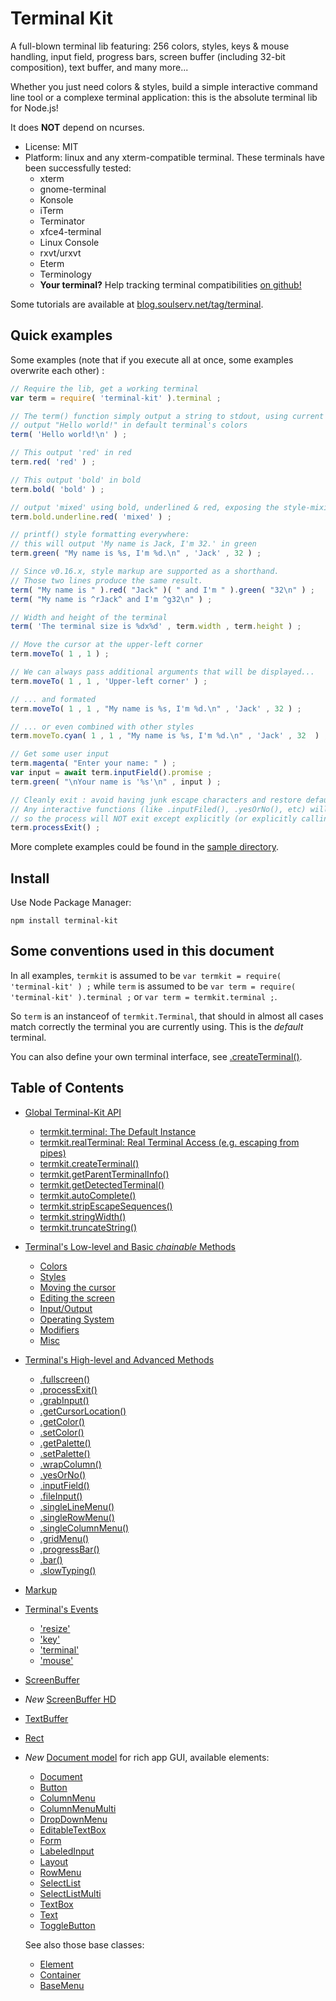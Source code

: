 

# Terminal Kit

A full-blown terminal lib featuring: 256 colors, styles, keys & mouse handling, input field, progress bars, 
screen buffer (including 32-bit composition), text buffer, and many more...

Whether you just need colors & styles, build a simple interactive command line tool or a complexe terminal application:
this is the absolute terminal lib for Node.js!

It does **NOT** depend on ncurses.

* License: MIT
* Platform: linux and any xterm-compatible terminal.
  These terminals have been successfully tested:
	* xterm
	* gnome-terminal
	* Konsole
	* iTerm
	* Terminator
	* xfce4-terminal
	* Linux Console
	* rxvt/urxvt
	* Eterm
	* Terminology
	* **Your terminal?** Help tracking terminal compatibilities [on github!](https://github.com/cronvel/terminal-kit/issues)

Some tutorials are available at [blog.soulserv.net/tag/terminal](http://blog.soulserv.net/tag/terminal/).



<a name="ref.quick"></a>
## Quick examples

Some examples (note that if you execute all at once, some examples overwrite each other) :

```js
// Require the lib, get a working terminal
var term = require( 'terminal-kit' ).terminal ;

// The term() function simply output a string to stdout, using current style
// output "Hello world!" in default terminal's colors
term( 'Hello world!\n' ) ;

// This output 'red' in red
term.red( 'red' ) ;

// This output 'bold' in bold
term.bold( 'bold' ) ;

// output 'mixed' using bold, underlined & red, exposing the style-mixing syntax
term.bold.underline.red( 'mixed' ) ;

// printf() style formatting everywhere:
// this will output 'My name is Jack, I'm 32.' in green
term.green( "My name is %s, I'm %d.\n" , 'Jack' , 32 ) ;

// Since v0.16.x, style markup are supported as a shorthand.
// Those two lines produce the same result.
term( "My name is " ).red( "Jack" )( " and I'm " ).green( "32\n" ) ;
term( "My name is ^rJack^ and I'm ^g32\n" ) ;

// Width and height of the terminal
term( 'The terminal size is %dx%d' , term.width , term.height ) ;

// Move the cursor at the upper-left corner
term.moveTo( 1 , 1 ) ;

// We can always pass additional arguments that will be displayed...
term.moveTo( 1 , 1 , 'Upper-left corner' ) ;

// ... and formated
term.moveTo( 1 , 1 , "My name is %s, I'm %d.\n" , 'Jack' , 32 ) ;

// ... or even combined with other styles
term.moveTo.cyan( 1 , 1 , "My name is %s, I'm %d.\n" , 'Jack' , 32  ) ;

// Get some user input
term.magenta( "Enter your name: " ) ;
var input = await term.inputField().promise ;
term.green( "\nYour name is '%s'\n" , input ) ;

// Cleanly exit : avoid having junk escape characters and restore default style.
// Any interactive functions (like .inputFiled(), .yesOrNo(), etc) will open "stdin" and listen for events,
// so the process will NOT exit except explicitly (or explicitly calling .grabInput( false )).
term.processExit() ;
```

More complete examples could be found in the [sample directory](https://github.com/cronvel/terminal-kit/tree/master/sample).



## Install

Use Node Package Manager:

    npm install terminal-kit



## Some conventions used in this document

In all examples, `termkit` is assumed to be `var termkit = require( 'terminal-kit' ) ;` while `term` is assumed
to be `var term = require( 'terminal-kit' ).terminal ;` or `var term = termkit.terminal ;`.

So `term` is an instanceof of `termkit.Terminal`, that should in almost all cases match correctly the terminal you
are currently using. This is the *default* terminal.

You can also define your own terminal interface, see [.createTerminal()](#ref.createTerminal).



<a name="ref.TOC"></a>
## Table of Contents

* [Global Terminal-Kit API](global-api.md#top)
	* [termkit.terminal: The Default Instance](global-api.md#ref.terminal)
	* [termkit.realTerminal: Real Terminal Access (e.g. escaping from pipes)](global-api.md#ref.realTerminal)
	* [termkit.createTerminal()](global-api.md#ref.createTerminal)
	* [termkit.getParentTerminalInfo()](global-api.md#ref.getParentTerminalInfo)
	* [termkit.getDetectedTerminal()](global-api.md#ref.getDetectedTerminal)
	* [termkit.autoComplete()](global-api.md#ref.autoComplete)
	* [termkit.stripEscapeSequences()](global-api.md#ref.stripEscapeSequences)
	* [termkit.stringWidth()](global-api.md#ref.stringWidth)
	* [termkit.truncateString()](global-api.md#ref.truncateString)

* [Terminal's Low-level and Basic *chainable* Methods](low-level.md#top)
	* [Colors](low-level.md#ref.colors)
	* [Styles](low-level.md#ref.styles)
	* [Moving the cursor](low-level.md#ref.movingCursor)
	* [Editing the screen](low-level.md#ref.editingScreen)
	* [Input/Output](low-level.md#ref.io)
	* [Operating System](low-level.md#ref.operating-system)
	* [Modifiers](low-level.md#ref.modifiers)
	* [Misc](low-level.md#ref.misc)

* [Terminal's High-level and Advanced Methods](high-level.md#top)
	* [.fullscreen()](high-level.md#ref.fullscreen)
	* [.processExit()](high-level.md#ref.processExit)
	* [.grabInput()](high-level.md#ref.grabInput)
	* [.getCursorLocation()](high-level.md#ref.getCursorLocation)
	* [.getColor()](high-level.md#ref.getColor)
	* [.setColor()](high-level.md#ref.setColor)
	* [.getPalette()](high-level.md#ref.getPalette)
	* [.setPalette()](high-level.md#ref.setPalette)
	* [.wrapColumn()](high-level.md#ref.wrapColumn)
	* [.yesOrNo()](high-level.md#ref.yesOrNo)
	* [.inputField()](high-level.md#ref.inputField)
	* [.fileInput()](high-level.md#ref.fileInput)
	* [.singleLineMenu()](high-level.md#ref.singleLineMenu)
	* [.singleRowMenu()](high-level.md#ref.singleRowMenu)
	* [.singleColumnMenu()](high-level.md#ref.singleColumnMenu)
	* [.gridMenu()](high-level.md#ref.gridMenu)
	* [.progressBar()](high-level.md#ref.progressBar)
	* [.bar()](high-level.md#ref.bar)
	* [.slowTyping()](high-level.md#ref.slowTyping)
	
* [Markup](markup.md#top)
* [Terminal's Events](events.md#top)
	* ['resize'](events.md#ref.event.resize)
	* ['key'](events.md#ref.event.key)
	* ['terminal'](events.md#ref.event.terminal)
	* ['mouse'](events.md#ref.event.mouse)

* [ScreenBuffer](ScreenBuffer.md#top)
* *New* [ScreenBuffer HD](ScreenBufferHD.md#top)
* [TextBuffer](TextBuffer.md#top)
* [Rect](Rect.md#top)
* *New* [Document model](document-model.md#top) for rich app GUI, available elements:
	* [Document](document-model.md#ref.Document)
	* [Button](document-model.md#ref.Button)
	* [ColumnMenu](document-model.md#ref.ColumnMenu)
	* [ColumnMenuMulti](document-model.md#ref.ColumnMenuMulti)
	* [DropDownMenu](document-model.md#ref.DropDownMenu)
	* [EditableTextBox](document-model.md#ref.EditableTextBox)
	* [Form](document-model.md#ref.Form)
	* [LabeledInput](document-model.md#ref.LabeledInput)
	* [Layout](document-model.md#ref.Layout)
	* [RowMenu](document-model.md#ref.RowMenu)
	* [SelectList](document-model.md#ref.SelectList)
	* [SelectListMulti](document-model.md#ref.SelectListMulti)
	* [TextBox](document-model.md#ref.TextBox)
	* [Text](document-model.md#ref.Text)
	* [ToggleButton](document-model.md#ref.ToggleButton)

  See also those base classes:
	* [Element](document-model.md#ref.Element)
	* [Container](document-model.md#ref.Container)
	* [BaseMenu](document-model.md#ref.BaseMenu)

